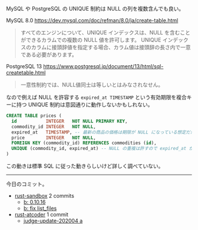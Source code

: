 MySQL や PostgreSQL の UNIQUE 制約は NULL の列を複数含んでも良い。

MySQL 8.0 <https://dev.mysql.com/doc/refman/8.0/ja/create-table.html>

> すべてのエンジンについて、UNIQUE インデックスは、NULL を含むことができるカラムでの複数の NULL 値を許可します。 UNIQUE インデックスのカラムに接頭辞値を指定する場合、カラム値は接頭辞の長さ内で一意である必要があります。

PostgreSQL 13 <https://www.postgresql.jp/document/13/html/sql-createtable.html>

> 一意性制約では、NULL値同士は等しいとはみなされなせん。

なので例えば NULL を許容する `expired_at TIMESTAMP` という有効期限を複合キーに持つ UNIQUE 制約は意図通りに動作しないかもしれない。

```sql
CREATE TABLE prices (
  id           INTEGER   NOT NULL PRIMARY KEY,
  commodity_id INTEGER   NOT NULL,
  expired_at   TIMESTAMP, -- 最新の商品の価格は期限が NULL になっている想定だが……
  price        INTEGER   NOT NULL,
  FOREIGN KEY (commodity_id) REFERENCES commodities (id),
  UNIQUE (commodity_id, expired_at) -- NULL の重複は許すので expired_at が NULL の行は複数できる
)
```

この動きは標準 SQL に従った動きらしいけど詳しく調べていない。

---

今日のコミット。

- [rust-sandbox](https://github.com/bouzuya/rust-sandbox) 2 commits
  - [b: 0.10.16](https://github.com/bouzuya/rust-sandbox/commit/6c42cc23d2302ef73f7597bb081190f02757747a)
  - [b: fix list_files](https://github.com/bouzuya/rust-sandbox/commit/9dac2e8798c9e19d88417d8d6f92c0fc0754f46b)
- [rust-atcoder](https://github.com/bouzuya/rust-atcoder) 1 commit
  - [judge-update-202004 a](https://github.com/bouzuya/rust-atcoder/commit/52705f2e8125a7fc91b442407e01f993d09901a3)

